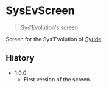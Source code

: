 # SysEvScreen
> Sys'Evolution's screen

Screen for the Sys'Evolution of [Syride](https://www.syride.com/).

## History

* 1.0.0
    * First version of the screen.
